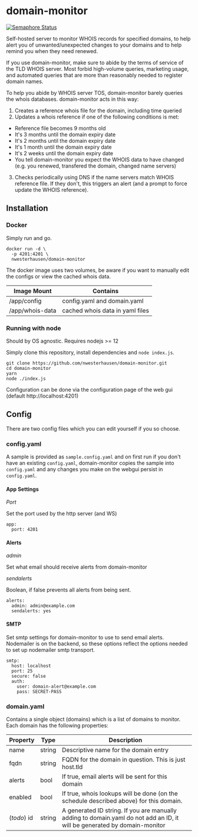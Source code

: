 # domain-monitor
[![Semaphore Status](https://nwest.semaphoreci.com/badges/domain-monitor/branches/master.svg)](https://nwest.semaphoreci.com/projects/domain-monitor)

Self-hosted server to monitor WHOIS records for specified domains, to help alert you of unwanted/unexpected changes
to your domains and to help remind you when they need renewed.

If you use domain-monitor, make sure to abide by the terms of service of
the TLD WHOIS server. Most forbid high-volume queries, marketing usage,
and automated queries that are more than reasonably needed to register
domain names.

To help you abide by WHOIS server TOS, domain-monitor barely queries the
whois databases. domain-monitor acts in this way:

1. Creates a reference whois file for the domain, including time queried
2. Updates a whois reference if one of the following conditions is met:

  - Reference file becomes 9 months old
  - It's 3 months until the domain expiry date
  - It's 2 months until the domain expiry date
  - It's 1 month until the domain expiry date
  - It's 2 weeks until the domain expiry date
  - You tell domain-monitor you expect the WHOIS data to have changed
    (e.g. you renewed, transfered the domain, changed name servers)

3. Checks periodically using DNS if the name servers match WHOIS reference file.
If they don't, this triggers an alert (and a prompt to force update the WHOIS reference).

## Installation

### Docker
Simply run and go.

  ```
  docker run -d \
    -p 4201:4201 \
    nwesterhausen/domain-monitor
  ```
The docker image uses two volumes, be aware if you want to manually edit the configs or
view the cached whois data.

Image Mount     | Contains
------------    | ------------
/app/config     | config.yaml and domain.yaml
/app/whois-data | cached whois data in yaml files

### Running with node
Should by OS agnostic. Requires nodejs >= 12

Simply clone this repository, install dependencies and `node index.js`.

```
git clone https://github.com/nwesterhausen/domain-monitor.git
cd domain-monitor
yarn
node ./index.js
```

Configuration can be done via the configuration page of the web gui 
(default http://localhost:4201)

## Config
There are two config files which you can edit yourself if you so choose.

### config.yaml
A sample is provided as `sample.config.yaml` and on first run if you don't have
an existing `config.yaml`, domain-monitor copies the sample into `config.yaml` and
any changes you make on the webgui persist in `config.yaml`.

#### App Settings

*Port*

Set the port used by the http server (and WS)

```
app:
  port: 4201
```

#### Alerts

*admin*

Set what email should receive alerts from domain-monitor

*sendalerts*

Boolean, if false prevents all alerts from being sent.

```
alerts:
  admin: admin@example.com
  sendalerts: yes
```

#### SMTP

Set smtp settings for domain-monitor to use to send email alerts. 
Nodemailer is on the backend, so these options reflect the options
needed to set up nodemailer smtp transport.

```
smtp:
  host: localhost
  port: 25
  secure: false
  auth:
    user: domain-alert@example.com
    pass: SECRET-PASS
```

### domain.yaml
Contains a single object (domains) which is a list of domains to 
monitor. Each domain has the following properties:

Property | Type | Description
------------ | ------------- | -------------
name | string | Descriptive name for the domain entry
fqdn | string | FQDN for the domain in question. This is just host.tld
alerts | bool | If true, email alerts will be sent for this domain
enabled | bool | If true, whois lookups will be done (on the schedule described above) for this domain.
(_todo_) id | string | A generated ID string. If you are manually adding to domain.yaml do not add an ID, it will be generated by domain-monitor
